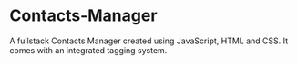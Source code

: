 # Contacts-Manager

A fullstack Contacts Manager created using JavaScript, HTML and CSS. It comes with an integrated tagging system.
